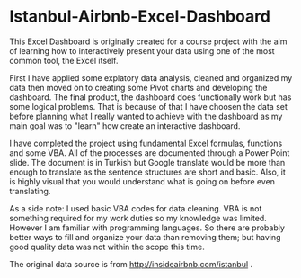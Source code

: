 # Istanbul-Airbnb-Excel-Dashboard
This Excel Dashboard is originally created for a course project with the aim of learning how to interactively present your data using one of the most common tool, the Excel itself.

First I have applied some explatory data analysis, cleaned and organized my data then moved on to creating some Pivot charts and developing the dashboard. The final product, the dashboard does functionally work but has some logical problems. That is because of that I have choosen the data set before planning what I really wanted to achieve with the dashboard as my main goal was to "learn" how create an interactive dashboard. 

I have completed the project using fundamental Excel formulas, functions and some VBA. All of the processes are documented through a Power Point slide. The document is in Turkish but Google translate would be more than enough to translate as the sentence structures are short and basic. Also, it is highly visual that you would understand what is going on before even translating. 

As a side note: I used basic VBA codes for data cleaning. VBA is not something required for my work duties so my knowledge was limited. However I am familiar with programming languages. So there are probably better ways to fill and organize your data than removing them; but having good quality data was not within the scope this time.  

The original data source is from http://insideairbnb.com/istanbul . 
